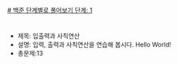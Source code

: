 <a href="https://www.acmicpc.net/step/1"># 백준 단계별로 풀어보기 단계: 1</a>

#
- 제목: 입출력과 사칙연산
- 설명: 입력, 출력과 사칙연산을 연습해 봅시다. Hello World!
- 총문제:13
